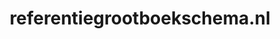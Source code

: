 ---
layout: post
title:  "referentiegrootboekschema.nl"
internal_url:  "/data/referentiegrootboekschema.nl.html"
categories: dutchgov
---